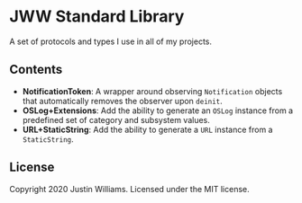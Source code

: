 # JWW Standard Library

A set of protocols and types I use in all of my projects.

## Contents

* **NotificationToken**: A wrapper around observing `Notification` objects that automatically removes the observer upon `deinit`.
* **OSLog+Extensions**: Add the ability to generate an `OSLog` instance from a predefined set of category and subsystem values.
* **URL+StaticString**: Add the ability to generate a `URL` instance from a `StaticString`.

## License

Copyright 2020 Justin Williams. Licensed under the MIT license.
